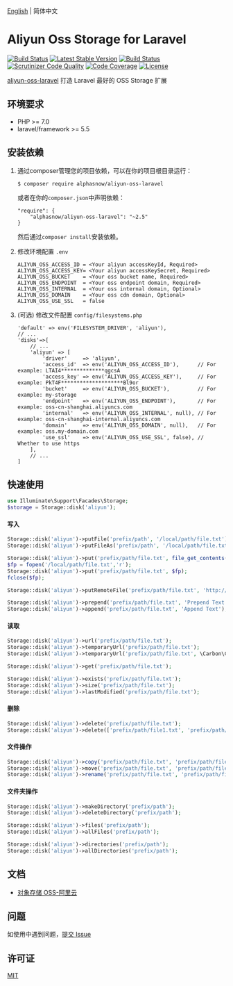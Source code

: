 [English](README.md) | 简体中文  

# Aliyun Oss Storage for Laravel
[![Build Status](https://github.com/alphasnow/aliyun-oss-laravel/workflows/CI/badge.svg)](https://github.com/alphasnow/aliyun-oss-laravel/actions)
[![Latest Stable Version](https://poser.pugx.org/alphasnow/aliyun-oss-laravel/v/stable)](https://packagist.org/packages/alphasnow/aliyun-oss-laravel)
[![Build Status](https://travis-ci.com/alphasnow/aliyun-oss-laravel.svg?branch=master)](https://travis-ci.com/alphasnow/aliyun-oss-laravel)
[![Scrutinizer Code Quality](https://scrutinizer-ci.com/g/alphasnow/aliyun-oss-laravel/badges/quality-score.png?b=master)](https://scrutinizer-ci.com/g/alphasnow/aliyun-oss-laravel/?branch=master)
[![Code Coverage](https://scrutinizer-ci.com/g/alphasnow/aliyun-oss-laravel/badges/coverage.png?b=master)](https://scrutinizer-ci.com/g/alphasnow/aliyun-oss-laravel/?branch=master)
[![License](https://poser.pugx.org/alphasnow/aliyun-oss-laravel/license)](https://packagist.org/packages/alphasnow/aliyun-oss-laravel)

[aliyun-oss-laravel](https://alphasnow.github.io/aliyun-oss-laravel/) 打造 Laravel 最好的 OSS Storage 扩展

## 环境要求
- PHP >= 7.0
- laravel/framework >= 5.5

## 安装依赖
1. 通过composer管理您的项目依赖，可以在你的项目根目录运行：  
    ```
    $ composer require alphasnow/aliyun-oss-laravel
    ```
    或者在你的`composer.json`中声明依赖：  
    ```
    "require": {
        "alphasnow/aliyun-oss-laravel": "~2.5"
    }
    ```
    然后通过`composer install`安装依赖。  

2. 修改环境配置 `.env`
    ```
    ALIYUN_OSS_ACCESS_ID = <Your aliyun accessKeyId, Required>
    ALIYUN_OSS_ACCESS_KEY= <Your aliyun accessKeySecret, Required>
    ALIYUN_OSS_BUCKET    = <Your oss bucket name, Required>
    ALIYUN_OSS_ENDPOINT  = <Your oss endpoint domain, Required>
    ALIYUN_OSS_INTERNAL  = <Your oss internal domain, Optional>
    ALIYUN_OSS_DOMAIN    = <Your oss cdn domain, Optional>
    ALIYUN_OSS_USE_SSL   = false
    ```

3. (可选) 修改文件配置 `config/filesystems.php`
    ```
    'default' => env('FILESYSTEM_DRIVER', 'aliyun'),
    // ...
    'disks'=>[
        // ...
        'aliyun' => [
            'driver'     => 'aliyun',
            'access_id'  => env('ALIYUN_OSS_ACCESS_ID'),      // For example: LTAI4**************qgcsA
            'access_key' => env('ALIYUN_OSS_ACCESS_KEY'),     // For example: PkT4F********************Bl9or
            'bucket'     => env('ALIYUN_OSS_BUCKET'),         // For example: my-storage
            'endpoint'   => env('ALIYUN_OSS_ENDPOINT'),       // For example: oss-cn-shanghai.aliyuncs.com
            'internal'   => env('ALIYUN_OSS_INTERNAL', null), // For example: oss-cn-shanghai-internal.aliyuncs.com
            'domain'     => env('ALIYUN_OSS_DOMAIN', null),   // For example: oss.my-domain.com
            'use_ssl'    => env('ALIYUN_OSS_USE_SSL', false), // Whether to use https
        ],
        // ...
    ]
    ```

## 快速使用
```php
use Illuminate\Support\Facades\Storage;
$storage = Storage::disk('aliyun');
```
#### 写入
```php
Storage::disk('aliyun')->putFile('prefix/path', '/local/path/file.txt');
Storage::disk('aliyun')->putFileAs('prefix/path', '/local/path/file.txt', 'file.txt');

Storage::disk('aliyun')->put('prefix/path/file.txt', file_get_contents('/local/path/file.txt'));
$fp = fopen('/local/path/file.txt','r');
Storage::disk('aliyun')->put('prefix/path/file.txt', $fp);
fclose($fp);

Storage::disk('aliyun')->putRemoteFile('prefix/path/file.txt', 'http://example.com/file.txt');

Storage::disk('aliyun')->prepend('prefix/path/file.txt', 'Prepend Text'); 
Storage::disk('aliyun')->append('prefix/path/file.txt', 'Append Text');
```

#### 读取
```php
Storage::disk('aliyun')->url('prefix/path/file.txt');
Storage::disk('aliyun')->temporaryUrl('prefix/path/file.txt');
Storage::disk('aliyun')->temporaryUrl('prefix/path/file.txt', \Carbon\Carbon::now()->addMinutes(30));

Storage::disk('aliyun')->get('prefix/path/file.txt'); 

Storage::disk('aliyun')->exists('prefix/path/file.txt'); 
Storage::disk('aliyun')->size('prefix/path/file.txt'); 
Storage::disk('aliyun')->lastModified('prefix/path/file.txt');
```

#### 删除
```php
Storage::disk('aliyun')->delete('prefix/path/file.txt');
Storage::disk('aliyun')->delete(['prefix/path/file1.txt', 'prefix/path/file2.txt']);
```

#### 文件操作
```php
Storage::disk('aliyun')->copy('prefix/path/file.txt', 'prefix/path/file_new.txt');
Storage::disk('aliyun')->move('prefix/path/file.txt', 'prefix/path/file_new.txt');
Storage::disk('aliyun')->rename('prefix/path/file.txt', 'prefix/path/file_new.txt');
```

#### 文件夹操作
```php
Storage::disk('aliyun')->makeDirectory('prefix/path'); 
Storage::disk('aliyun')->deleteDirectory('prefix/path');

Storage::disk('aliyun')->files('prefix/path');
Storage::disk('aliyun')->allFiles('prefix/path');

Storage::disk('aliyun')->directories('prefix/path'); 
Storage::disk('aliyun')->allDirectories('prefix/path'); 
```

## 文档
- [对象存储 OSS-阿里云](https://help.aliyun.com/product/31815.html)

## 问题
如使用中遇到问题，[提交 Issue](https://github.com/alphasnow/aliyun-oss-laravel/issues/new)

## 许可证
[MIT](LICENSE)